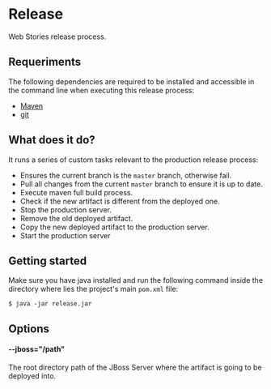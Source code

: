 # Release

Web Stories release process.

## Requeriments

The following dependencies are required to be installed and accessible in the command line when executing this release process:

* [Maven](http://maven.apache.org/download.cgi)
* [git](http://git-scm.com/downloads)

## What does it do?

It runs a series of custom tasks relevant to the production release process:

* Ensures the current branch is the `master` branch, otherwise fail.
* Pull all changes from the current `master` branch to ensure it is up to date.
* Execute maven full build process.
* Check if the new artifact is different from the deployed one.
* Stop the production server.
* Remove the old deployed artifact.
* Copy the new deployed artifact to the production server.
* Start the production server

## Getting started

Make sure you have java installed and run the following command inside the directory where lies the project's main `pom.xml` file:

```shell
$ java -jar release.jar
```

## Options

#### --jboss="/path"

The root directory path of the JBoss Server where the artifact is going to be deployed into.

